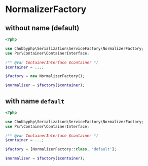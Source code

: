 # NormalizerFactory

## without name (default)

```php
<?php

use Chubbyphp\Serialization\ServiceFactory\NormalizerFactory;
use Psr\Container\ContainerInterface;

/** @var ContainerInterface $container */
$container = ...;

$factory = new NormalizerFactory();

$normalizer = $factory($container);
```

## with name `default`

```php
<?php

use Chubbyphp\Serialization\ServiceFactory\NormalizerFactory;
use Psr\Container\ContainerInterface;

/** @var ContainerInterface $container */
$container = ...;

$factory = [NormalizerFactory::class, 'default'];

$normalizer = $factory($container);
```
